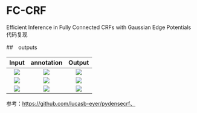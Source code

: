 # FC-CRF

Efficient Inference in Fully Connected CRFs with Gaussian Edge Potentials 代码复现

##　outputs


| Input | annotation | Output |
| :------:|:-----:|:-----:|
| ![][inp_1] | ![][anno_1] | ![][out_1] |
| ![][inp_2] | ![][anno_2] | ![][out_2] |
| ![][inp_3] | ![][anno_3] | ![][out_3] |



[inp_1]: https://github.com/SnorlaxSE/FC-CRF/blob/master/outputs/im1.png
[inp_2]: https://github.com/SnorlaxSE/FC-CRF/blob/master/outputs/im2.png
[inp_3]: https://github.com/SnorlaxSE/FC-CRF/blob/master/outputs/im3.png
[anno_1]: https://github.com/SnorlaxSE/FC-CRF/blob/master/outputs/anno1.png
[anno_2]: https://github.com/SnorlaxSE/FC-CRF/blob/master/outputs/anno2.png
[anno_3]: https://github.com/SnorlaxSE/FC-CRF/blob/master/outputs/anno3.png
[out_1]: https://github.com/SnorlaxSE/FC-CRF/blob/master/outputs/output_1.png
[out_2]: https://github.com/SnorlaxSE/FC-CRF/blob/master/outputs/output_2.png
[out_3]: https://github.com/SnorlaxSE/FC-CRF/blob/master/outputs/output_3.png

参考：https://github.com/lucasb-eyer/pydensecrf、